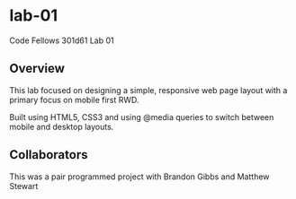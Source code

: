 # lab-01
Code Fellows 301d61 Lab 01

## Overview

This lab focused on designing a simple, responsive web page layout with a primary focus on mobile first RWD.

Built using HTML5, CSS3 and using @media queries to switch between mobile and desktop layouts.

## Collaborators

This was a pair programmed project with Brandon Gibbs and Matthew Stewart
